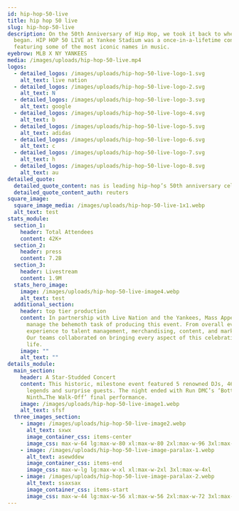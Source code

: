 ```yaml
---
id: hip-hop-50-live
title: hip hop 50 live
slug: hip-hop-50-live
description: On the 50th Anniversary of Hip Hop, we took it back to where it all
  began. HIP HOP 50 LIVE at Yankee Stadium was a once-in-a-lifetime concert,
  featuring some of the most iconic names in music.
eyebrow: MLB X NY YANKEES
media: /images/uploads/hip-hop-50-live.mp4
logos:
  - detailed_logos: /images/uploads/hip-hop-50-live-logo-1.svg
    alt_text: live nation
  - detailed_logos: /images/uploads/hip-hop-50-live-logo-2.svg
    alt_text: N
  - detailed_logos: /images/uploads/hip-hop-50-live-logo-3.svg
    alt_text: google
  - detailed_logos: /images/uploads/hip-hop-50-live-logo-4.svg
    alt_text: b
  - detailed_logos: /images/uploads/hip-hop-50-live-logo-5.svg
    alt_text: adidas
  - detailed_logos: /images/uploads/hip-hop-50-live-logo-6.svg
    alt_text: c
  - detailed_logos: /images/uploads/hip-hop-50-live-logo-7.svg
    alt_text: h
  - detailed_logos: /images/uploads/hip-hop-50-live-logo-8.svg
    alt_text: au
detailed_quote:
  detailed_quote_content: nas is leading hip-hop’s 50th anniversary celebrations
  detailed_quote_content_auth: reuters
square_image:
  square_image_media: /images/uploads/hip-hop-50-live-1x1.webp
  alt_text: test
stats_module:
  section_1:
    header: Total Attendees
    content: 42K+
  section_2:
    header: press
    content: 7.2B
  section_3:
    header: Livestream
    content: 1.9M
  stats_hero_image:
    image: /images/uploads/hip-hop-50-live-image4.webp
    alt_text: test
  additional_section:
    header: top tier production
    content: In partnership with Live Nation and the Yankees, Mass Appeal helped
      manage the behemoth task of producing this event. From overall event
      experience to talent management, merchandising, content, and marketing.
      Our teams collaborated on bringing every aspect of this celebration to
      life.
    image: ""
    alt_text: ""
details_module:
  main_section:
    header: A Star-Studded Concert
    content: This historic, milestone event featured 5 renowned DJs, 46 artists,
      legends and surprise guests. The night ended with Run DMC’s ‘Bottom of the
      Ninth…The Walk-Off’ final performance.
    image: /images/uploads/hip-hop-50-live-image1.webp
    alt_text: sfsf
  three_images_section:
    - image: /images/uploads/hip-hop-50-live-image2.webp
      alt_text: sxwx
      image_container_css: items-center
      image_css: max-w-64 lg:max-w-80 xl:max-w-80 2xl:max-w-96 3xl:max-w-md
    - image: /images/uploads/hip-hop-50-live-image-paralax-1.webp
      alt_text: asewddew
      image_container_css: items-end
      image_css: max-w-lg lg:max-w-xl xl:max-w-2xl 3xl:max-w-4xl
    - image: /images/uploads/hip-hop-50-live-image-paralax-2.webp
      alt_text: ssaxsax
      image_container_css: items-start
      image_css: max-w-44 lg:max-w-56 xl:max-w-56 2xl:max-w-72 3xl:max-w-sm	
---
```


